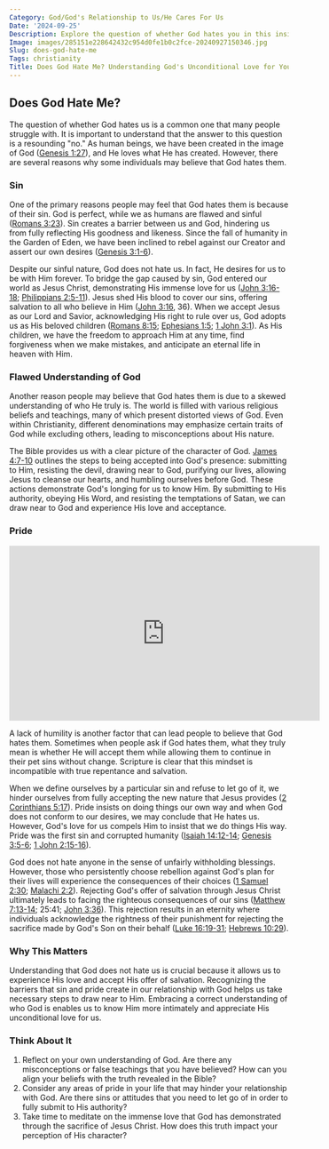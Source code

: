 ```yaml
---
Category: God/God's Relationship to Us/He Cares For Us
Date: '2024-09-25'
Description: Explore the question of whether God hates you in this insightful article, delving into common misconceptions and offering clarity on divine love.
Image: images/285151e228642432c954d0fe1b0c2fce-20240927150346.jpg
Slug: does-god-hate-me
Tags: christianity
Title: Does God Hate Me? Understanding God's Unconditional Love for You
---
```


## Does God Hate Me?

The question of whether God hates us is a common one that many people struggle with. It is important to understand that the answer to this question is a resounding "no." As human beings, we have been created in the image of God ([Genesis 1:27](https://www.bibleref.com/Genesis/1/Genesis-1-27.html)), and He loves what He has created. However, there are several reasons why some individuals may believe that God hates them.

### Sin

One of the primary reasons people may feel that God hates them is because of their sin. God is perfect, while we as humans are flawed and sinful ([Romans 3:23](https://www.bibleref.com/Romans/3/Romans-3-23.html)). Sin creates a barrier between us and God, hindering us from fully reflecting His goodness and likeness. Since the fall of humanity in the Garden of Eden, we have been inclined to rebel against our Creator and assert our own desires ([Genesis 3:1-6](https://www.bibleref.com/Genesis/3/Genesis-3-1.html)).

Despite our sinful nature, God does not hate us. In fact, He desires for us to be with Him forever. To bridge the gap caused by sin, God entered our world as Jesus Christ, demonstrating His immense love for us ([John 3:16-18](https://www.bibleref.com/John/3/John-3-16.html); [Philippians 2:5-11](https://www.bibleref.com/Philippians/2/Philippians-2-5.html)). Jesus shed His blood to cover our sins, offering salvation to all who believe in Him ([John 3:16](https://www.bibleref.com/John/3/John-3-16.html), 36). When we accept Jesus as our Lord and Savior, acknowledging His right to rule over us, God adopts us as His beloved children ([Romans 8:15](https://www.bibleref.com/Romans/8/Romans-8-15.html); [Ephesians 1:5](https://www.bibleref.com/Ephesians/1/Ephesians-1-5.html); [1 John 3:1](https://www.bibleref.com/1-John/3/1-John-3-1.html)). As His children, we have the freedom to approach Him at any time, find forgiveness when we make mistakes, and anticipate an eternal life in heaven with Him.

### Flawed Understanding of God

Another reason people may believe that God hates them is due to a skewed understanding of who He truly is. The world is filled with various religious beliefs and teachings, many of which present distorted views of God. Even within Christianity, different denominations may emphasize certain traits of God while excluding others, leading to misconceptions about His nature.

The Bible provides us with a clear picture of the character of God. [James 4:7-10](https://www.bibleref.com/James/4/James-4-7.html) outlines the steps to being accepted into God's presence: submitting to Him, resisting the devil, drawing near to God, purifying our lives, allowing Jesus to cleanse our hearts, and humbling ourselves before God. These actions demonstrate God's longing for us to know Him. By submitting to His authority, obeying His Word, and resisting the temptations of Satan, we can draw near to God and experience His love and acceptance.

### Pride


<iframe width="560" height="315" src="https://www.youtube.com/embed/Eq6LECrhCv8" frameborder="0" allow="autoplay; encrypted-media" allowfullscreen></iframe>


A lack of humility is another factor that can lead people to believe that God hates them. Sometimes when people ask if God hates them, what they truly mean is whether He will accept them while allowing them to continue in their pet sins without change. Scripture is clear that this mindset is incompatible with true repentance and salvation.

When we define ourselves by a particular sin and refuse to let go of it, we hinder ourselves from fully accepting the new nature that Jesus provides ([2 Corinthians 5:17](https://www.bibleref.com/2-Corinthians/5/2-Corinthians-5-17.html)). Pride insists on doing things our own way and when God does not conform to our desires, we may conclude that He hates us. However, God's love for us compels Him to insist that we do things His way. Pride was the first sin and corrupted humanity ([Isaiah 14:12-14](https://www.bibleref.com/Isaiah/14/Isaiah-14-12.html); [Genesis 3:5-6](https://www.bibleref.com/Genesis/3/Genesis-3-5.html); [1 John 2:15-16](https://www.bibleref.com/1-John/2/1-John-2-15.html)).

God does not hate anyone in the sense of unfairly withholding blessings. However, those who persistently choose rebellion against God's plan for their lives will experience the consequences of their choices ([1 Samuel 2:30](https://www.bibleref.com/1-Samuel/2/1-Samuel-2-30.html); [Malachi 2:2](https://www.bibleref.com/Malachi/2/Malachi-2-2.html)). Rejecting God's offer of salvation through Jesus Christ ultimately leads to facing the righteous consequences of our sins ([Matthew 7:13-14](https://www.bibleref.com/Matthew/7/Matthew-7-13.html); 25:41; [John 3:36](https://www.bibleref.com/John/3/John-3-36.html)). This rejection results in an eternity where individuals acknowledge the rightness of their punishment for rejecting the sacrifice made by God's Son on their behalf ([Luke 16:19-31](https://www.bibleref.com/Luke/16/Luke-16-19.html); [Hebrews 10:29](https://www.bibleref.com/Hebrews/10/Hebrews-10-29.html)).

### Why This Matters

Understanding that God does not hate us is crucial because it allows us to experience His love and accept His offer of salvation. Recognizing the barriers that sin and pride create in our relationship with God helps us take necessary steps to draw near to Him. Embracing a correct understanding of who God is enables us to know Him more intimately and appreciate His unconditional love for us.

### Think About It

1. Reflect on your own understanding of God. Are there any misconceptions or false teachings that you have believed? How can you align your beliefs with the truth revealed in the Bible?
2. Consider any areas of pride in your life that may hinder your relationship with God. Are there sins or attitudes that you need to let go of in order to fully submit to His authority?
3. Take time to meditate on the immense love that God has demonstrated through the sacrifice of Jesus Christ. How does this truth impact your perception of His character?